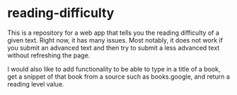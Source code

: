 # reading-difficulty

This is a repository for a web app that tells you the reading difficulty of a given text. Right now, it has many issues. Most notably, it does not work if you submit an advanced text and then try to submit a less advanced text without refreshing the page. 

I would also like to add functionality to be able to type in a title of a book, get a snippet of that book from a source such as books.google, and return a reading level value.
